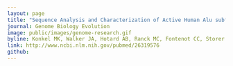 ```yaml
---
layout: page
title: "Sequence Analysis and Characterization of Active Human Alu subfamilies Based on the 1000 Genomes Pilot Project"
journal: Genome Biology Evolution
image: public/images/genome-research.gif
byline: Konkel MK, Walker JA, Hotard AB, Ranck MC, Fontenot CC, Storer J, Stewart C, Marth GT; 1000 Genomes Consortium, Batzer MA. 2015.
link: http://www.ncbi.nlm.nih.gov/pubmed/26319576
github: 
---
```


